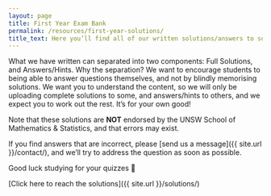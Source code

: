 ```yaml
---
layout: page
title: First Year Exam Bank
permalink: /resources/first-year-solutions/
title_text: Here you’ll find all of our written solutions/answers to some first year mathematics courses.
---
```


What we have written can separated into two components: Full Solutions, and Answers/Hints. Why the separation? We want to encourage students to being able to answer questions themselves, and not by blindly memorising solutions. We want you to understand the content, so we will only be uploading complete solutions to some, and answers/hints to others, and we expect you to work out the rest. It’s for your own good!

Note that these solutions are **NOT** endorsed by the UNSW School of Mathematics & Statistics, and that errors may exist.

If you find answers that are incorrect, please [send us a message]({{ site.url }}/contact/), and we’ll try to address the question as soon as possible.

Good luck studying for your quizzes 🙂

[Click here to reach the solutions]({{ site.url }}/solutions/)